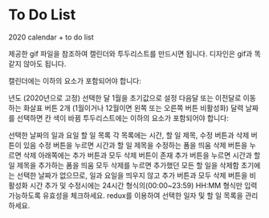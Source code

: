 <h1>To Do List</h1>
<p>2020 calendar + to do list</p>

제공한 gif 파일을 참조하여 캘린더와 투두리스트를 만드시면 됩니다.
디자인은 gif과 똑같지 않아도 됩니다.

캘린더에는 이하의 요소가 포함되어야 합니다:

년도 (2020년으로 고정)
선택한 달
1월을 초기값으로 설정
다음달 또는 이전달로 이동하는 화살표 버튼 2개 (1월이거나 12월이면 왼쪽 또는 오른쪽 버튼 비활성화)
달력
날짜를 선택하면 칸 색이 바뀜
투두리스트에는 이하의 요소가 포함되어야 합니다:

선택한 날짜의 일과 요일
할 일 목록
각 목록에는 시간, 할 일 제목, 수정 버튼과 삭제 버튼이 있음
수정 버튼을 누르면 시간과 할 일 제목을 수정하는 폼을 띄움
삭제 버튼을 누르면 삭제
아래쪽에는 추가 버튼과 모두 삭제 버튼이 존재
추가 버튼을 누르면 시간과 할 일 제목을 추가하는 폼을 띄움
모두 삭제를 누르면 추가했던 모든 할 일을 삭제함
초기에는 선택한 날짜가 없으므로, 일과 요일을 띄우지 않고 추가 버튼과 모두 삭제 버튼을 비활성화
시간 추가 및 수정시에는 24시간 형식의(00:00~23:59) HH:MM 형식만 입력 가능하도록 유효성을 체크하세요.
redux를 이용하여 선택한 일자 및 할 일 목록을 관리하세요.
